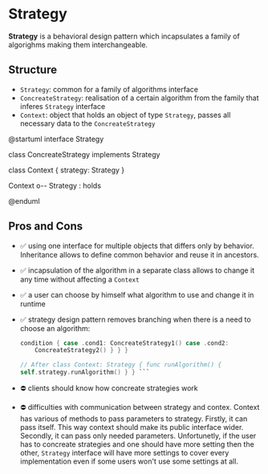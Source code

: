 # Strategy

**Strategy** is a behavioral design pattern which incapsulates a family of
algorighms making them interchangeable.

## Structure

- `Strategy`: common for a family of algorithms interface
- `ConcreateStrategy`: realisation of a certain algorithm from the family that
inferes `Strategy` interface
- `Context`: object that holds an object of type `Strategy`, passes all
necessary data to the `ConcreateStrategy`

@startuml interface Strategy

class ConcreateStrategy implements Strategy

class Context { strategy: Strategy }

Context o-- Strategy : holds

@enduml

## Pros and Cons

- ✅ using one interface for multiple objects that differs only by behavior.
Inheritance allows to define common behavior and reuse it in ancestors.
- ✅ incapsulation of the algorithm in a separate class allows to change it any
time without affecting a `Context`
- ✅ a user can choose by himself what algorithm to use and change it in
runtime
- ✅ strategy design pattern removes branching when there is a need to choose
an algorithm:

    ```swift // Before class Context: Strategy { func runAlgorithm() { switch
    condition { case .cond1: ConcreateStrategy1() case .cond2:
        ConcreateStrategy2() } } }

    // After class Context: Strategy { func runAlgorithm() {
    self.strategy.runAlgorithm() } } ```

- ⛔ clients should know how concreate strategies work
- ⛔ difficulties with communication between strategy and contex. Context has
various of methods to pass parameters to strategy. Firstly, it can pass itself.
This way context should make its public interface wider. Secondly, it can pass
only needed parameters. Unfortunetly, if the user has to concreate strategies
and one should have more setting then the other, `Strategy` interface will have
more settings to cover every implementation even if some users won't use some
settings at all.
